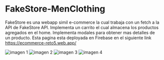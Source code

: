 # FakeStore-MenClothing

FakeStore es una webapp simil e-commerce la cual trabaja con un fetch a la API de FakeStore API. Implementa un carrito el cual almacena los productos agregados en el home. Implementa modales para obtener mas detalles de un producto. Esta pagina esta deployada en Firebase en el siguiente link https://ecommerce-reto5.web.app/

![imagen 1](https://i.postimg.cc/Gm1Q010Y/Captura-de-pantalla-de-2021-05-16-20-50-16.png)
![imagen 2](https://i.postimg.cc/zGSk8P5Q/Captura-de-pantalla-de-2021-05-16-20-51-39.png)
![imagen 3](https://i.postimg.cc/NGSD4Hpd/Captura-de-pantalla-de-2021-05-16-20-52-12.png)
![imagen 4](https://i.postimg.cc/Df85LgdW/Captura-de-pantalla-de-2021-05-16-20-52-29.png)




